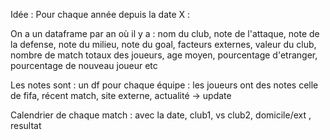 Idée : Pour chaque année depuis la date X :

On a un dataframe par an où il y a : nom du club, note de l'attaque, note de la defense, note du milieu, note du goal, facteurs externes, valeur du club, nombre de match totaux des joueurs, age moyen, pourcentage d'etranger, pourcentage de nouveau joueur etc

Les notes sont : un df pour chaque équipe : les joueurs ont des notes celle de fifa, récent match, site externe, actualité -> update

Calendrier de chaque match : avec la date, club1, vs club2, domicile/ext , resultat
